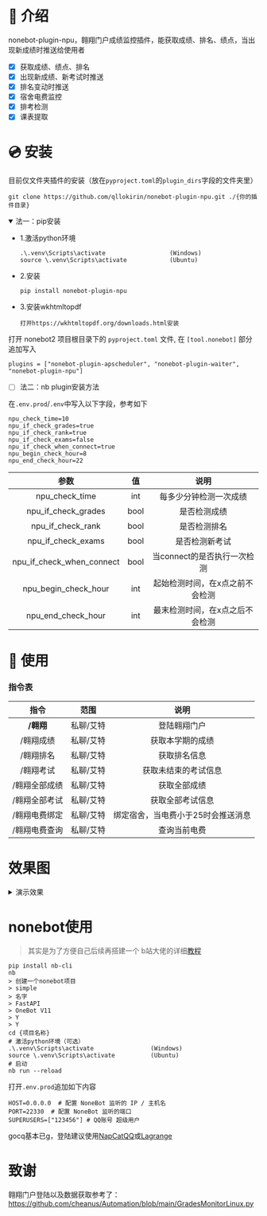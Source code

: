 # 📖 介绍

nonebot-plugin-npu，翱翔门户成绩监控插件，能获取成绩、排名、绩点，当出现新成绩时推送给使用者

- [x] 获取成绩、绩点、排名
- [x] 出现新成绩、新考试时推送
- [x] 排名变动时推送
- [x] 宿舍电费监控
- [x] 排考检测
- [x] 课表提取

# 💿 安装

目前仅文件夹插件的安装（放在`pyproject.toml`的`plugin_dirs`字段的文件夹里）

```
git clone https://github.com/qllokirin/nonebot-plugin-npu.git ./{你的插件目录}
```

<details open>
<summary>法一：pip安装</summary>

* 1.激活python环境

  ```
  .\.venv\Scripts\activate   				(Windows)
  source \.venv\Scripts\activate			(Ubuntu)
  ```

* 2.安装

  ```
  pip install nonebot-plugin-npu
  ```
  
* 3.安装wkhtmltopdf

  ```
  打开https://wkhtmltopdf.org/downloads.html安装
  ```
  

打开 nonebot2 项目根目录下的 `pyproject.toml` 文件, 在 `[tool.nonebot]` 部分追加写入

```
plugins = ["nonebot-plugin-apscheduler", "nonebot-plugin-waiter", "nonebot-plugin-npu"]
```

</details>

- [ ] 法二：nb plugin安装方法

在`.env.prod`/`.env`中写入以下字段，参考如下

```
npu_check_time=10
npu_if_check_grades=true
npu_if_check_rank=true
npu_if_check_exams=false
npu_if_check_when_connect=true
npu_begin_check_hour=8
npu_end_check_hour=22
```

|        参数         |  值  |          说明          |
| :-----------------: | :--: | :--------------------: |
|   npu_check_time    | int  | 每多少分钟检测一次成绩 |
| npu_if_check_grades | bool |      是否检测成绩      |
|  npu_if_check_rank  | bool |      是否检测排名      |
| npu_if_check_exams  | bool |     是否检测新考试     |
| npu_if_check_when_connect  | bool |     当connect的是否执行一次检测     |
| npu_begin_check_hour | int | 起始检测时间，在x点之前不会检测 |
| npu_end_check_hour | int | 最末检测时间，在x点之后不会检测 |

# 🎉 使用

### 指令表

|     指令      |   范围    |                说明                |
| :-----------: | :-------: | :--------------------------------: |
|   **/翱翔**   | 私聊/艾特 |            登陆翱翔门户            |
|   /翱翔成绩   | 私聊/艾特 |          获取本学期的成绩          |
|   /翱翔排名   | 私聊/艾特 |            获取排名信息            |
|   /翱翔考试   | 私聊/艾特 |        获取未结束的考试信息        |
| /翱翔全部成绩 | 私聊/艾特 |            获取全部成绩            |
| /翱翔全部考试 | 私聊/艾特 |          获取全部考试信息          |
| /翱翔电费绑定 | 私聊/艾特 | 绑定宿舍，当电费小于25时会推送消息 |
| /翱翔电费查询 | 私聊/艾特 |            查询当前电费            |

# 效果图

<details>
<summary>演示效果</summary>

![mail.png](images/demo.jpg)

</details>

# nonebot使用

> 其实是为了方便自己后续再搭建一个  b站大佬的详细[教程](https://www.bilibili.com/video/BV1984y1b7JY)

```
pip install nb-cli
nb
> 创建一个nonebot项目
> simple
> 名字
> FastAPI
> OneBot V11
> Y
> Y
cd {项目名称}
# 激活python环境（可选）
.\.venv\Scripts\activate   				(Windows)
source \.venv\Scripts\activate			(Ubuntu)
# 启动
nb run --reload 
```

打开`.env.prod`追加如下内容

```
HOST=0.0.0.0  # 配置 NoneBot 监听的 IP / 主机名
PORT=22330  # 配置 NoneBot 监听的端口
SUPERUSERS=["123456"] # QQ账号 超级用户
```

gocq基本已g，登陆建议使用[NapCatQQ](https://github.com/NapNeko/NapCatQQ)或[Lagrange](https://github.com/LagrangeDev/Lagrange.Core)

# 致谢

翱翔门户登陆以及数据获取参考了：https://github.com/cheanus/Automation/blob/main/GradesMonitorLinux.py

